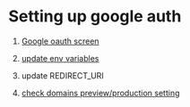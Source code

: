 # Setting up google auth

1. [Google oauth screen](https://console.cloud.google.com/apis/credentials/oauthclient/866296044896-9eb9a2762g9m1kcuqbevqppc4ukdbnbn.apps.googleusercontent.com?project=read-to-remember)

2. [update env variables](https://vercel.com/sanyam-jains-projects-1b330221/remfo/settings/domains)

3. update REDIRECT_URI

4. [check domains preview/production setting](https://vercel.com/sanyam-jains-projects-1b330221/remfo/settings/domains)